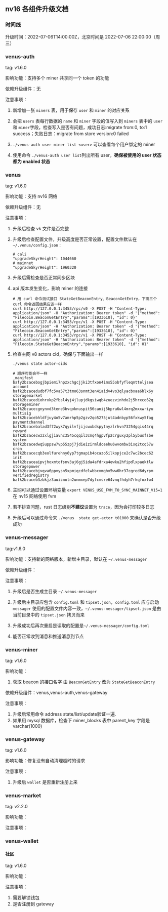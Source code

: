 ## nv16 各组件升级文档

### 时间线

升级时间：2022-07-06T14:00:00Z，北京时间是 2022-07-06 22:00:00（周三）

### venus-auth

tag: v1.6.0

影响功能：支持多个 miner 共享同一个 token 的功能

依赖升级组件：无

注意事项：

1. 新增加一张 `miners` 表，用于保存 `user` 和 `miner` 的对应关系

2. 会把 `users` 表每行数据的 `name` 和 `miner` 字段的值写入到 `miners` 表中的 `user` 和 `miner`字段，检查写入是否有问题，成功日志:migrate from:0, to:1 success；失败日志：migrate from store version:0 failed

3. `./venus-auth user miner list <user>` 可以查看每个用户绑定的 miner

4. 使用命令 `./venus-auth user list`列出所有 user，**确保被使用的 user 状态都为 enabled 状态**


### venus

tag: v1.6.0

影响功能：支持 nv16 网络

依赖升级组件：无

注意事项：
1. 升级后检查 vk 文件是否完整

2. 升级后检查配置文件，升级高度是否正常设置，配置文件默认在 `~/.venus/config.json` :
    ```
    # cali
    "upgradeSkyrHeight": 1044660
    # mainnet
    "upgradeSkyrHeight": 1960320
    ```

3. 升级后需检查是否正常同步区块

4. api 版本发生变化，影响 miner 的连接

    ```
    # 用 curl 命令测试接口 StateGetBeaconEntry、BeaconGetEntry，下面三个 curl 命令返回结果应该一样
    curl http://127.0.0.1:3453/rpc/v0 -X POST -H "Content-Type: application/json" -H "Authorization: Bearer token" -d '{"method": "Filecoin.BeaconGetEntry","params":[1933610], "id": 0}'
    curl http://127.0.0.1:3453/rpc/v1 -X POST -H "Content-Type: application/json" -H "Authorization: Bearer token" -d '{"method": "Filecoin.BeaconGetEntry","params":[1933610], "id": 0}'       
    curl http://127.0.0.1:3453/rpc/v1 -X POST -H "Content-Type: application/json" -H "Authorization: Bearer token" -d '{"method": "Filecoin.StateGetBeaconEntry","params":[1933610], "id": 0}'
    ```

5. 检查主网 v8 actors cid，确保与下面输出一样

    ```
    ./venus state actor-cids

    # 顺序可能会不一样
    _manifest         bafy2bzacebogjbpiemi7npzxchgcjjki3tfxon4ims55obfyfleqntteljsea  
    account           bafk2bzacedudbf7fc5va57t3tmo63snmt3en4iaidv4vo3qlyacbxaa6hlx6y  
    storagemarket     bafk2bzacediohrxkp2fbsl4yj4jlupjdkgsiwqb4zuezvinhdo2j5hrxco62q  
    storageminer      bafk2bzacecgnynvd3tene3bvqoknuspit56canij5bpra6wl4mrq2mxxwriyu  
    multisig          bafk2bzacebhldfjuy4o5v7amrhp5p2gzv2qo5275jut4adnbyp56fxkwy5fag  
    paymentchannel    bafk2bzacebalad3f72wyk7qyilvfjijcwubdspytnyzlrhvn73254gqis44rq  
    reward            bafk2bzacecwzzxlgjiavnc3545cqqil3cmq4hgpvfp2crguxy2pl5ybusfsbe  
    system            bafk2bzacedwq5uppsw7vp55zpj7jdieizirmldceehu6wvombw3ixq2tcq57w  
    cron              bafk2bzacecqb3eolfurehny6yp7tgmapib4ocazo5ilkopjce2c7wc2bcec62  
    init              bafk2bzaceaipvjhoxmtofsnv3aj6gj5ida4afdrxa4ewku2hfipdlxpaektlw  
    storagepower      bafk2bzacebjvqva6ppvysn5xpmiqcdfelwbbcxmghx5ww6hr37cgred6dyrpm  
    verifiedregistry  bafk2bzaceb3zbkjz3auizmoln2unmxep7dyfcmsre64vnqfhdyh7rkqfoxlw4
    ```

6. 主网可以通过设置环境变量 `export VENUS_USE_FVM_TO_SYNC_MAINNET_V15=1` 在 nv15 网络使用 fvm

7. 若不排查问题，rust 日志级别**不建议**设置为 `trace`，因为会打印较多日志

8. 升级后可以通过命令来 `./venus  state get-actor t01000` 来确认是否升级成功


### venus-messager

tag:v1.6.0

影响功能：支持新的网络版本，新增主目录，默认在 `~/.venus-messager`

依赖升级组件：

注意事项：
1. 升级后是否生成主目录 `~/.venus-messager`

2. 升级后主目录应包含 `config.toml` 和 `tipset.json`，`config.toml` 应与启动 `messager` 使用的配置文件内容一致，`~/.venus-messager/tipset.json` 是由当前目录中的 `tipset.json` 拷贝而来

3. 升级成功后再次重启是读取的配置是`~/.venus-messager/config.toml`

4. 能否正常收到消息和推送消息到节点


### venus-miner

tag: v1.6.0

影响功能：
1. 获取 beacon 的接口名字 由 `BeaconGetEntry` 改为 `StateGetBeaconEntry`

依赖升级组件：venus,venus-auth,venus-gateway

注意事项：
1. 升级后常用命令 address state/list/update验证一遍.
2. 如果用 mysql 数据库，检查下 miner_blocks 表中 parent_key 字段是 varchar(1000)


### venus-gateway

tag: v1.6.0

影响功能：修复没有自动清理超时的请求

注意事项：

1. 升级后 `wallet` 是否重新注册上来


### venus-market

tag: v2.2.0

影响功能：

注意事项：


### venus-wallet

#### 社区

tag: v1.6.0

影响功能：

注意事项：

1. 需要解锁钱包
2. 是否注册到 gateway
